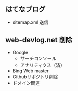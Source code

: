 ## はてなブログ
- sitemap.xml 送信

## web-devlog.net 削除
- Google
  - サーチコンソール
  - アナリティクス（済）
- Bing Web master
- Githubリポジトリ削除
- ドメイン関連
